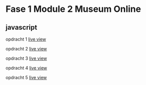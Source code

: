 # Fase 1 Module 2 Museum Online
## javascript
opdracht 1
[live view](https://30570.hosts1.ma-cloud.nl/f1m2js/les-1-backgroundColor)

opdracht 2
[live view](https://30570.hosts1.ma-cloud.nl/f1m2js/les-2-boodschappen)

opdracht 3
[live view](https://30570.hosts1.ma-cloud.nl/f1m2js/tentoonstellling)

opdracht 4
[live view](https://30570.hosts1.ma-cloud.nl/f1m2js/Seizoenen)

opdracht 5
[live view](https://30570.hosts1.ma-cloud.nl/f1m2js/les-5-silverbulletadventure/)